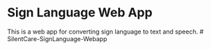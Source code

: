 # Sign Language Web App 
This is a web app for converting sign language to text and speech. 
#   S i l e n t C a r e - S i g n L a n g u a g e - W e b a p p  
 